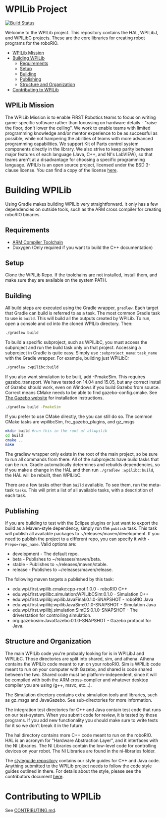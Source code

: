 # WPILib Project

[![Build Status](https://travis-ci.org/wpilibsuite/allwpilib.svg?branch=master)](https://travis-ci.org/wpilibsuite/allwpilib)

Welcome to the WPILib project. This repository contains the HAL, WPILibJ, and WPILibC projects. These are the core libraries for creating robot programs for the roboRIO.

- [WPILib Mission](#wpilib-mission)
- [Building WPILib](#building-wpilib)
    - [Requirements](#requirements)
    - [Setup](#setup)
    - [Building](#building)
    - [Publishing](#publishing)
    - [Structure and Organization](#structure-and-organization)
- [Contributing to WPILib](#contributing-to-wpilib)

## WPILib Mission

The WPILib Mission is to enable FIRST Robotics teams to focus on writing game-specific software rather than focussing on hardware details - "raise the floor, don't lower the ceiling". We work to enable teams with limited programming knowledge and/or mentor experience to be as successful as possible, while not hampering the abilities of teams with more advanced programming capabilities. We support Kit of Parts control system components directly in the library. We also strive to keep parity between major features of each language (Java, C++, and NI's LabVIEW), so that teams aren't at a disadvantage for choosing a specific programming language. WPILib is an open source project, licensed under the BSD 3-clause license. You can find a copy of the license [here](license.txt).

# Building WPILib

Using Gradle makes building WPILib very straightforward. It only has a few dependencies on outside tools, such as the ARM cross compiler for creating roboRIO binaries.

## Requirements
- [ARM Compiler Toolchain](http://first.wpi.edu/FRC/roborio/toolchains/)
- Doxygen (Only required if you want to build the C++ documentation)

## Setup
Clone the WPILib Repo. If the toolchains are not installed, install them, and make sure they are available on the system PATH.

## Building
All build steps are executed using the Gradle wrapper, `gradlew`. Each target that Gradle can build is referred to as a task. The most common Gradle task to use is `build`. This will build all the outputs created by WPILib. To run, open a console and cd into the cloned WPILib directory. Then:

```bash
./gradlew build
```

To build a specific subproject, such as WPILibC, you must access the subproject and run the build task only on that project. Accessing a subproject in Gradle is quite easy. Simply use `:subproject_name:task_name` with the Gradle wrapper. For example, building just WPILibC:

```bash
./gradlew :wpilibc:build
```

If you also want simulation to be built, add -PmakeSim. This requires gazebo_transport. We have tested on 14.04 and 15.05, but any correct install of Gazebo should work, even on Windows if you build Gazebo from source. Correct means CMake needs to be able to find gazebo-config.cmake. See [The Gazebo website](https://gazebosim.org/) for installation instructions.

```bash
./gradlew build -PmakeSim
```

If you prefer to use CMake directly, the you can still do so.
The common CMake tasks are wpilibcSim, frc_gazebo_plugins, and gz_msgs

```bash
mkdir build #run this in the root of allwpilib
cd build
cmake ..
make
```

The gradlew wrapper only exists in the root of the main project, so be sure to run all commands from there. All of the subprojects have build tasks that can be run. Gradle automatically determines and rebuilds dependencies, so if you make a change in the HAL and then run `./gradlew :wpilibc:build`, the HAL will be rebuilt, then WPILibC.

There are a few tasks other than `build` available. To see them, run the meta-task `tasks`. This will print a list of all available tasks, with a description of each task.

## Publishing
If you are building to test with the Eclipse plugins or just want to export the build as a Maven-style dependency, simply run the `publish` task. This task will publish all available packages to ~/releases/maven/development. If you need to publish the project to a different repo, you can specify it with `-Prepo=repo_name`. Valid options are:

- development - The default repo.
- beta - Publishes to ~/releases/maven/beta.
- stable - Publishes to ~/releases/maven/stable.
- release - Publishes to ~/releases/maven/release.

The following maven targets a published by this task:

- edu.wpi.first.wpilib.cmake:cpp-root:1.0.0 - roboRIO C++
- edu.wpi.first.wpilibc.simulation:WPILibCSim:0.1.0 - Simulation C++
- edu.wpi.first.wpilibj:wpilibJavaFinal:0.1.0-SNAPSHOT - roboRIO Java
- edu.wpi.first.wpilibj:wpilibJavaSim:0.1.0-SNAPSHOT - Simulation Java
- edu.wpi.first.wpilibj.simulation:SimDS:0.1.0-SNAPSHOT - The driverstation for controlling simulation.
- org.gazebosim:JavaGazebo:0.1.0-SNAPSHOT - Gazebo protocol for Java.

## Structure and Organization
The main WPILib code you're probably looking for is in WPILibJ and WPILibC. Those directories are split into shared, sim, and athena. Athena contains the WPILib code meant to run on your roboRIO. Sim is WPILib code meant to run on your computer with Gazebo, and shared is code shared between the two. Shared code must be platform-independent, since it will be compiled with both the ARM cross-compiler and whatever desktop compiler you are using (g++, msvc, etc...).

The Simulation directory contains extra simulation tools and libraries, such as gz_msgs and JavaGazebo. See sub-directories for more information.

The integration test directories for C++ and Java contain test code that runs on our test-system. When you submit code for review, it is tested by those programs. If you add new functionality you should make sure to write tests for it so we don't break it in the future.

The hal directory contains more C++ code meant to run on the roboRIO. HAL is an acronym for "Hardware Abstraction Layer", and it interfaces with the NI Libraries. The NI Libraries contain the low-level code for controlling devices on your robot. The NI Libraries are found in the ni-libraries folder.

The [styleguide repository](https://github.com/wpilibsuite/styleguide) contains our style guides for C++ and Java code. Anything submitted to the WPILib project needs to follow the code style guides outlined in there. For details about the style, please see the contributors document [here](CONTRIBUTING.md#coding-guidelines).

# Contributing to WPILib

See [CONTRIBUTING.md](CONTRIBUTING.md).
